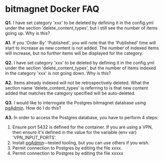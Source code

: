 # **bitmagnet Docker FAQ**

**Q1.** I have set category 'xxx' to be deleted by defining it in the config.yml under the section 'delete_content_types', but I still see the number of items going up. Why is this?

**A1.** If you 'Order By' 'Published', you will note that the 'Published' time will start to increase as new content is not added. The number of indexed items will increase, but no further items will be displayed for the category.

**Q2.** I have set category 'xxx' to be deleted by defining it in the config.yml under the section 'delete_content_types', but the number of items indexed in the category 'xxx' is not going down. Why is this?

**A2.** Items already indexed will not be retrospectively deleted. What the section name 'delete_content_types' is referring to is that new content added that matches the category specified will be auto-deleted.

**Q3.** I would like to interrogate the Postgres bitmagnet database using [pgAdmin](https://www.pgadmin.org/). How do I do this?

**A3.** In order to access the Postgres database, you have to perform 4 steps:

1. Ensure port 5432 is defined for the container. If you are using a VPN, then ensure it's defined in the value for the variable (env var) 'VPN_INPUT_PORTS'.
2. Install [pgAdmin](https://www.pgadmin.org/)—tested tooling, but you can use others if you wish.
3. Permit connection to Postgres by editing the file xxxx.
4. Permit connection to Postgres by editing the file xxxxx